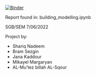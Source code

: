 [![Binder](https://mybinder.org/badge_logo.svg)](https://mybinder.org/v2/gh/Bramproject/Ense3_SmartCities/HEAD)

Report found in: building_modelling.ipynb


SGB/SEM 7/06/2022

Project by:
- Shariq Nadeem
- Bram Sezgin
- Jana Kaddour
- Mikayel Margaryan
- AL-Mu’tez billah AL-Sqour

